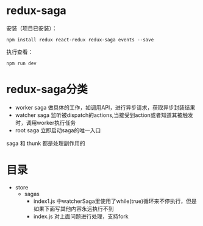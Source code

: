 # redux-saga

安装（项目已安装）：
```
npm install redux react-redux redux-saga events --save
```

执行查看：
```
npm run dev
```

# redux-saga分类
- worker saga 做具体的工作，如调用API，进行异步请求，获取异步封装结果
- watcher saga 监听被dispatch的actions,当接受到action或者知道其被触发时，调用worker执行任务
- root saga 立即启动saga的唯一入口


saga 和 thunk 都是处理副作用的

# 目录
- store
  - sagas
    - index1.js 中watcherSaga里使用了while(true)循环来不停执行，但是如果下面写其他内容永远执行不到
    - index.js 对上面问题进行处理，支持fork